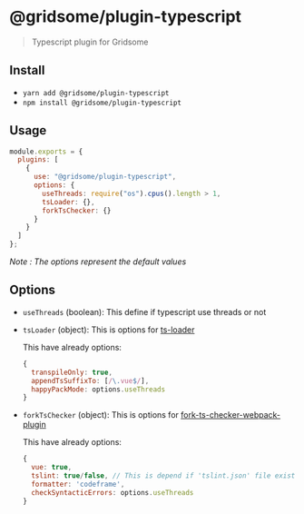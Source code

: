 # @gridsome/plugin-typescript

> Typescript plugin for Gridsome

## Install

- `yarn add @gridsome/plugin-typescript`
- `npm install @gridsome/plugin-typescript`

## Usage

```js
module.exports = {
  plugins: [
    {
      use: "@gridsome/plugin-typescript",
      options: {
        useThreads: require("os").cpus().length > 1,
        tsLoader: {},
        forkTsChecker: {}
      }
    }
  ]
};
```

_Note : The options represent the default values_

## Options

- `useThreads` (boolean): This define if typescript use threads or not
- `tsLoader` (object): This is options for [ts-loader](https://github.com/TypeStrong/ts-loader#loader-options)

  This have already options:

  ```js
  {
    transpileOnly: true,
    appendTsSuffixTo: [/\.vue$/],
    happyPackMode: options.useThreads
  }
  ```

- `forkTsChecker` (object): This is options for [fork-ts-checker-webpack-plugin](https://github.com/Realytics/fork-ts-checker-webpack-plugin/#options)

  This have already options:

  ```js
  {
    vue: true,
    tslint: true/false, // This is depend if 'tslint.json' file exist
    formatter: 'codeframe',
    checkSyntacticErrors: options.useThreads
  }
  ```
